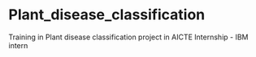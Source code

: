 # Plant_disease_classification
Training in Plant disease classification project in AICTE Internship - IBM intern
